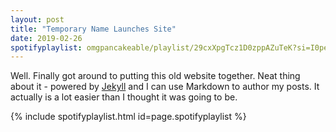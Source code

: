 ```yaml
---
layout: post
title: "Temporary Name Launches Site"
date: 2019-02-26
spotifyplaylist: omgpancakeable/playlist/29cxXpgTcz1D0zppAZuTeK?si=I0peVVDhTHKAxYdDmKf5sQ
---
```


Well. Finally got around to putting this old website together. Neat thing about it - powered by [Jekyll](http://jekyllrb.com) and I can use Markdown to author my posts. It actually is a lot easier than I thought it was going to be.

{% include spotifyplaylist.html id=page.spotifyplaylist %}